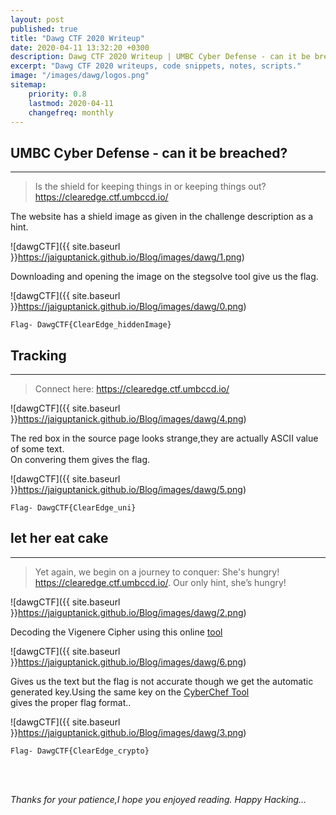 ```yaml
---
layout: post
published: true
title: "Dawg CTF 2020 Writeup"
date: 2020-04-11 13:32:20 +0300
description: Dawg CTF 2020 Writeup | UMBC Cyber Defense - can it be breached?,.
excerpt: "Dawg CTF 2020 writeups, code snippets, notes, scripts."
image: "/images/dawg/logos.png"
sitemap:
    priority: 0.8
    lastmod: 2020-04-11
    changefreq: monthly
---
```


<style>
/* This stylesheet sets the width of all images to 100%: */
img {
  width: 80%;
}
</style>
## UMBC Cyber Defense - can it be breached?
---
>Is the shield for keeping things in or keeping things out?
 https://clearedge.ctf.umbccd.io/


The website has a shield image as given in the challenge description as a hint. 


![dawgCTF]({{ site.baseurl }}https://jaiguptanick.github.io/Blog/images/dawg/1.png)


Downloading and opening the image on the stegsolve tool give us the flag.

![dawgCTF]({{ site.baseurl }}https://jaiguptanick.github.io/Blog/images/dawg/0.png)


``` Flag- DawgCTF{ClearEdge_hiddenImage} ```

## Tracking
---
>Connect here: https://clearedge.ctf.umbccd.io/


![dawgCTF]({{ site.baseurl }}https://jaiguptanick.github.io/Blog/images/dawg/4.png)


The red box in the source page looks strange,they are actually ASCII value of some text. <br />
On convering them gives the flag.


![dawgCTF]({{ site.baseurl }}https://jaiguptanick.github.io/Blog/images/dawg/5.png)



```Flag- DawgCTF{ClearEdge_uni} ```


## let her eat cake
---
>Yet again, we begin on a journey to conquer: She's hungry! https://clearedge.ctf.umbccd.io/. Our
 only hint, she’s hungry!


![dawgCTF]({{ site.baseurl }}https://jaiguptanick.github.io/Blog/images/dawg/2.png)


Decoding the Vigenere Cipher using this online [tool](https://www.boxentriq.com/code-breaking/vigenere-cipher) 
<br />

![dawgCTF]({{ site.baseurl }}https://jaiguptanick.github.io/Blog/images/dawg/6.png)

Gives us the text but the flag is not accurate though we get the automatic generated key.Using the same key on the [CyberChef Tool](https://gchq.github.io/CyberChef/)  
gives the proper flag format..

![dawgCTF]({{ site.baseurl }}https://jaiguptanick.github.io/Blog/images/dawg/3.png)


```Flag- DawgCTF{ClearEdge_crypto}```


<!-- ## BruXOR
---
>There is a technique called bruteforce. Message: q{vpln'bH_varHuebcrqxetrHOXEj No key! Just brute .. brute .. brute ... :D

This level again requires brute-forcing XOR. This online [tool](https://gchq.github.io/CyberChef/) can easily do this with the key 17.

<img src="{{ "/images/1_bruXOR_1.png" | absolute_url }}" alt="XOR CTF" />


## Reverse Polarity
---
>I got a new hard drive just to hold my flag, but I'm afraid that it rotted. What do I do? The only thing I could get off of it was this:01000011010101000100011001111011010000100110100101110100010111110100011001101100011010010111000001110000011010010110111001111101


The level can be solved by just converting the Binary to Text.

``` Flag-CTF{Bit_Flippin} ```

## Vigenere Cipher
---
>The vignere cipher is a method of encrypting alphabetic text by using a series of interwoven Caesar ciphers based on the letters of a keyword.I’m not sure what this means, but it left lying around: blorpy
gwox{RgqssihYspOntqpxs}

The given text is Vigenere Cipher and the key is **blorpy**.You can use this online [tool](https://www.boxentriq.com/code-breaking/vigenere-cipher).

![vigenere CTF]({{ site.baseurl }}https://jaiguptanick.github.io/Blog/images/2_vugenere_1.png)

```Flag-FLAG{CiphersAreAwesome}```

## Morse Code
---
>..-. .-.. .- --. ... .- -- ..- . .-.. -- --- .-. ... . .. ... -.-. --- --- .-.. -... -.-- - .... . .-- .- -.-- .. .-.. .. -.- . -.-. .... . . ...

This representation is morse code. Use this online [tool](https://gchq.github.io/CyberChef/) to decode.

![img]({{ site.baseurl }}https://jaiguptanick.github.io/Blog/images/3_morse_code.png)


## HyperStream Test #2
---
>I love the smell of bacon in the morning! ABAAAABABAABBABBAABBAABAAAAAABAAAAAAAABAABBABABBAAAAABBABBABABBAABAABABABBAABBABBAABB

The above text is encoded as **Bacon Cipher** which can be decoded by this online [Tool](https://gchq.github.io/CyberChef/)

![img]({{ site.baseurl }}https://jaiguptanick.github.io/Blog/images/4_HYPER_1.png)

```Flag-ILOUEBACONDONTYOU``` 
-->

<br>
<br>

<i>Thanks for your patience,I hope you enjoyed reading. Happy Hacking... </i>
